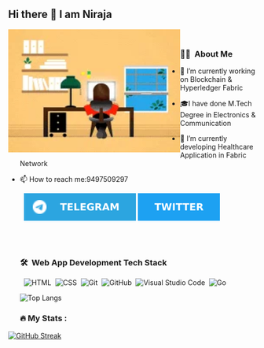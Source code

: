 ## Hi there 👋 I am Niraja

 <img align="left" alt="GIF" src="https://github.com/nirajajshenoy/nirajajshenoy/blob/aea48cba0597c53e3739418c8b3b1b4455822725/images/1.jpg" width="350" height="250" /><br>
  ### 🧑‍💻 &nbsp;About Me <br>

- 🔭 I’m currently working on Blockchain & Hyperledger Fabric
- 🎓I have done M.Tech Degree in Electronics & Communication
- 🌱 I’m currently developing Healthcare Application in Fabric Network
- 📫 How to reach me:9497509297


  &nbsp; [![Telegram](https://github.com/nirajajshenoy/nirajajshenoy/blob/c84b0976ebd6e0ebd823fb97ed79a133c6c62b50/images/telegram.svg)](https://t.me/nirajajshenoy) [![Twitter](https://github.com/nirajajshenoy/nirajajshenoy/blob/2330576106a9853642c30a030bcb25d2d3f4c8e0/images/twitter.svg)](https://twitter.com/nirajajshenoy)
  
  <br><br>
  ### 🛠 &nbsp;Web App Development Tech Stack

  &nbsp; ![HTML](https://img.shields.io/badge/-HTML-05122A?style=flat&logo=HTML5)&nbsp;
  ![CSS](https://img.shields.io/badge/-CSS-05122A?style=flat&logo=CSS3&logoColor=1572B6)&nbsp;
  ![Git](https://img.shields.io/badge/-Git-05122A?style=flat&logo=git)&nbsp;
  ![GitHub](https://img.shields.io/badge/-GitHub-05122A?style=flat&logo=github)&nbsp;
  ![Visual Studio Code](https://img.shields.io/badge/-Visual%20Studio%20Code-05122A?style=flat&logo=visual-studio-code&logoColor=007ACC)&nbsp;
  ![Go](https://img.shields.io/badge/-Golang-05122A?style=flat&logo=Golang)&nbsp;
  
  
  ![Top Langs](https://github-readme-stats.vercel.app/api/top-langs/?username=nirajajshenoy&layout=compact)
  
  ### :fire: My Stats :
[![GitHub Streak](http://github-readme-streak-stats.herokuapp.com?user=nirajajshenoy&theme=dark&background=000000)](https://git.io/streak-stats)  
